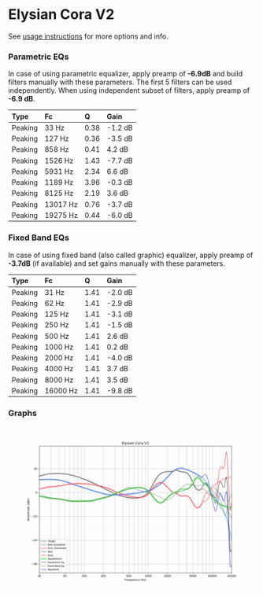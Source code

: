 # Elysian Cora V2
See [usage instructions](https://github.com/jaakkopasanen/AutoEq#usage) for more options and info.

### Parametric EQs
In case of using parametric equalizer, apply preamp of **-6.9dB** and build filters manually
with these parameters. The first 5 filters can be used independently.
When using independent subset of filters, apply preamp of **-6.9 dB**.

| Type    | Fc       |    Q | Gain    |
|:--------|:---------|:-----|:--------|
| Peaking | 33 Hz    | 0.38 | -1.2 dB |
| Peaking | 127 Hz   | 0.36 | -3.5 dB |
| Peaking | 858 Hz   | 0.41 | 4.2 dB  |
| Peaking | 1526 Hz  | 1.43 | -7.7 dB |
| Peaking | 5931 Hz  | 2.34 | 6.6 dB  |
| Peaking | 1189 Hz  | 3.96 | -0.3 dB |
| Peaking | 8125 Hz  | 2.19 | 3.6 dB  |
| Peaking | 13017 Hz | 0.76 | -3.7 dB |
| Peaking | 19275 Hz | 0.44 | -6.0 dB |

### Fixed Band EQs
In case of using fixed band (also called graphic) equalizer, apply preamp of **-3.7dB**
(if available) and set gains manually with these parameters.

| Type    | Fc       |    Q | Gain    |
|:--------|:---------|:-----|:--------|
| Peaking | 31 Hz    | 1.41 | -2.0 dB |
| Peaking | 62 Hz    | 1.41 | -2.9 dB |
| Peaking | 125 Hz   | 1.41 | -3.1 dB |
| Peaking | 250 Hz   | 1.41 | -1.5 dB |
| Peaking | 500 Hz   | 1.41 | 2.6 dB  |
| Peaking | 1000 Hz  | 1.41 | 0.2 dB  |
| Peaking | 2000 Hz  | 1.41 | -4.0 dB |
| Peaking | 4000 Hz  | 1.41 | 3.7 dB  |
| Peaking | 8000 Hz  | 1.41 | 3.5 dB  |
| Peaking | 16000 Hz | 1.41 | -9.8 dB |

### Graphs
![](./Elysian%20Cora%20V2.png)
